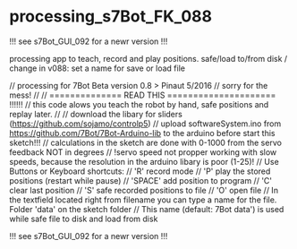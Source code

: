 # processing_s7Bot_FK_088
!!! see s7Bot_GUI_092 for a newr version !!!

processing app to teach, record and play positions. safe/load to/from disk / change in v088: set a name for save or load file


// processing for 7Bot Beta version 0.8 > Pinaut 5/2016
// sorry for the mess!
//
// ============== READ THIS ===================== !!!!!!
// this code alows you teach the robot by hand, safe positions and replay later.
//
// download the libary for sliders (https://github.com/sojamo/controlp5)
// upload softwareSystem.ino from https://github.com/7Bot/7Bot-Arduino-lib to the arduino before start this sketch!!!
// calculations in the sketch are done with 0-1000 from the servo feedback NOT in degrees
// !servo speed not propper working with slow speeds, because the resolution in the arduino libary is poor (1-25)!
// Use Buttons or Keyboard shortcuts: 
// 'R' record mode
// 'P' play the stored positions (restart while pause)
// 'SPACE' add position to program
// 'C' clear last position
// 'S' safe recorded positions to file
// 'O' open file 
// In the textfield located right from filename you can type a name for the file. Folder 'data' on the sketch folder
// This name (default: 7Bot data') is used while safe file to disk and load from disk

!!! see s7Bot_GUI_092 for a newr version !!!
